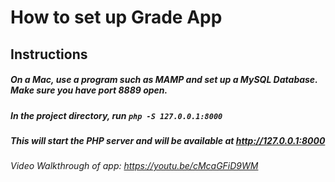 # How to set up Grade App
## Instructions
##### On a Mac, use a program such as MAMP and set up a MySQL Database. Make sure you have port 8889 open. 
##### In the project directory, run `php -S 127.0.0.1:8000`
##### This will start the PHP server and will be available at http://127.0.0.1:8000

###### Video Walkthrough of app: https://youtu.be/cMcaGFiD9WM